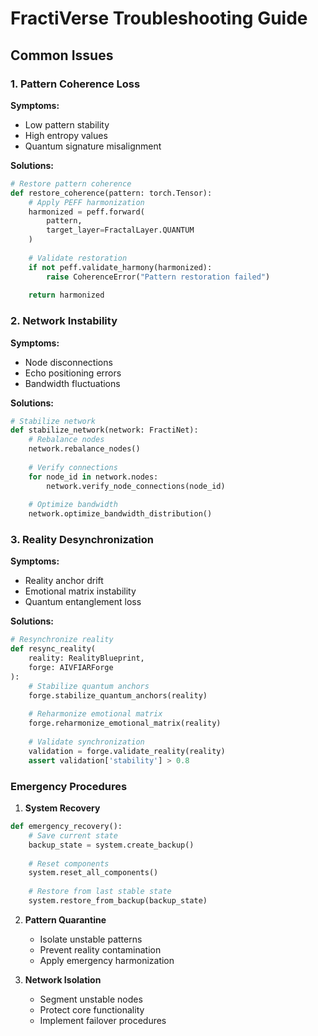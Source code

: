 # FractiVerse Troubleshooting Guide

## Common Issues

### 1. Pattern Coherence Loss

**Symptoms:**
- Low pattern stability
- High entropy values
- Quantum signature misalignment

**Solutions:**
```python
# Restore pattern coherence
def restore_coherence(pattern: torch.Tensor):
    # Apply PEFF harmonization
    harmonized = peff.forward(
        pattern,
        target_layer=FractalLayer.QUANTUM
    )
    
    # Validate restoration
    if not peff.validate_harmony(harmonized):
        raise CoherenceError("Pattern restoration failed")
    
    return harmonized
```

### 2. Network Instability

**Symptoms:**
- Node disconnections
- Echo positioning errors
- Bandwidth fluctuations

**Solutions:**
```python
# Stabilize network
def stabilize_network(network: FractiNet):
    # Rebalance nodes
    network.rebalance_nodes()
    
    # Verify connections
    for node_id in network.nodes:
        network.verify_node_connections(node_id)
        
    # Optimize bandwidth
    network.optimize_bandwidth_distribution()
```

### 3. Reality Desynchronization

**Symptoms:**
- Reality anchor drift
- Emotional matrix instability
- Quantum entanglement loss

**Solutions:**
```python
# Resynchronize reality
def resync_reality(
    reality: RealityBlueprint,
    forge: AIVFIARForge
):
    # Stabilize quantum anchors
    forge.stabilize_quantum_anchors(reality)
    
    # Reharmonize emotional matrix
    forge.reharmonize_emotional_matrix(reality)
    
    # Validate synchronization
    validation = forge.validate_reality(reality)
    assert validation['stability'] > 0.8
```

### Emergency Procedures

1. **System Recovery**
```python
def emergency_recovery():
    # Save current state
    backup_state = system.create_backup()
    
    # Reset components
    system.reset_all_components()
    
    # Restore from last stable state
    system.restore_from_backup(backup_state)
```

2. **Pattern Quarantine**
   - Isolate unstable patterns
   - Prevent reality contamination
   - Apply emergency harmonization

3. **Network Isolation**
   - Segment unstable nodes
   - Protect core functionality
   - Implement failover procedures 